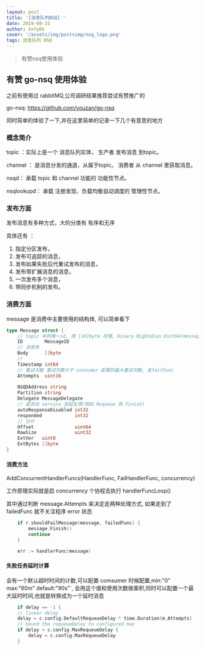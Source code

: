 ```yaml
---
layout: post
title: '[消息队列NSQ] '
date: 2019-08-31
author: XxYyKk
cover: '/assets/img/postsimg/nsq_logo.png'
tags: 消息队列 NSQ
---
```


> 有赞nsq使用体验

## 有赞 go-nsq 使用体验

之前有使用过 rabbitMQ,公司调研结果推荐尝试有赞推广的 

go-nsq: https://github.com/youzan/go-nsq

同时简单的体验了一下,并在这里简单的记录一下几个有意思的地方


### 概念简介

topic ：实际上是一个 消息队列实体， 生产者 发布消息 到topic。

channel ： 是消息分发的通道，从属于topic。 消费者 从 channel 里获取消息。

nsqd： 承载 topic 和 channel  功能的  功能性节点。

nsqlookupd： 承载 注册发现、负载均衡自动调度的 管理性节点。

### 发布方面
发布消息有多种方式，大的分类有 有序和无序 

具体还有 ：

1. 指定分区发布，
2. 发布可追踪的消息，
3. 发布如果失败后代重试发布的消息，
4. 发布带扩展消息的消息，
5. 一次发布多个消息，
6. 带同步机制的发布。

### 消费方面

message 是消费中主要使用的结构体, 可以简单看下
```go
type Message struct {
	// topic 中的唯一id, 用 [16]byte 存储, binary.BigEndian.Uint64(message.ID[:])) 来处理
	ID        MessageID  
	// 消息体
	Body      []byte
	//
	Timestamp int64
	// 重试次数 重试次数大于 consumer 配置的最大重试次数, 走failFunc
	Attempts  uint16
	
	NSQDAddress string
	Partition string
	Delegate MessageDelegate
	// 是否向 service 发起反馈(例如 Requeue 和 Finish)
	autoResponseDisabled int32
	responded            int32
    // 分片
	Offset               uint64
	RawSize              uint32
	ExtVer   uint8
	ExtBytes []byte
}
```

#### 消费方法

AddConcurrentHandlerFuncs(HandlerFunc, FailHandlerFunc, concurrency)

工作原理实际就是启 concurrency 个协程去执行 handlerFuncLoop()

其中通过判断 message.Attempts 来决定走两种处理方式, 如果走到了 failedFunc 就不关注程序 error 状态
```go
    if r.shouldFailMessage(message, failedFunc) { 
        message.Finish()
        continue
    }

    err := handlerFunc(message)
```

#### 失败任务延时计算

会有一个默认超时时间的计数,可以配置 comsumer 时候配置,min:"0" max:"60m" default:"90s"`, 会用这个值和使用次数做乘积,同时可以配置一个最大延时时间,也就是转换成为一个延时消息
```go
    if delay == -1 {
    // linear delay
    delay = c.config.DefaultRequeueDelay * time.Duration(m.Attempts)
    // bound the requeueDelay to configured max
    if delay > c.config.MaxRequeueDelay {
        delay = c.config.MaxRequeueDelay
    }
```



  
